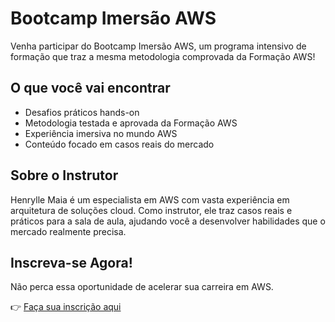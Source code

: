 # Bootcamp Imersão AWS

Venha participar do Bootcamp Imersão AWS, um programa intensivo de formação que traz a mesma metodologia comprovada da Formação AWS!

## O que você vai encontrar

- Desafios práticos hands-on
- Metodologia testada e aprovada da Formação AWS
- Experiência imersiva no mundo AWS
- Conteúdo focado em casos reais do mercado

## Sobre o Instrutor

Henrylle Maia é um especialista em AWS com vasta experiência em arquitetura de soluções cloud. Como instrutor, ele traz casos reais e práticos para a sala de aula, ajudando você a desenvolver habilidades que o mercado realmente precisa.

## Inscreva-se Agora!

Não perca essa oportunidade de acelerar sua carreira em AWS. 

👉 [Faça sua inscrição aqui](https://org.imersaoaws.com.br)
